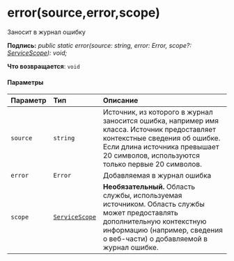 # <a name="errorsourceerrorscope"></a>error(source,error,scope)




Заносит в журнал ошибку

**Подпись:** _public static error(source: string, error: Error, scope?: [ServiceScope](../sp-core-library/servicescope.md)): void;_

**Что возвращается**: `void`





#### <a name="parameters"></a>Параметры


| Параметр       | Тип    | Описание |
|:-------------|:---------------|:------------|
| `source`    | `string` | Источник, из которого в журнал заносится ошибка, например имя класса. Источник предоставляет контекстные сведения об ошибке. Если длина источника превышает 20 символов, используются только первые 20 символов. |
| `error`    | `Error` | Добавляемая в журнал ошибка |
| `scope`    | [`ServiceScope`](../sp-core-library/servicescope.md) | __Необязательный.__ Область службы, используемая источником. Область службы может предоставлять дополнительную контекстную информацию (например, сведения о веб-части) о добавляемой в журнал ошибке. |


